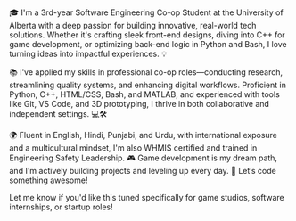 🎓 I'm a 3rd-year Software Engineering Co-op Student at the University of Alberta with a deep passion for building innovative, real-world tech solutions. Whether it's crafting sleek front-end designs, diving into C++ for game development, or optimizing back-end logic in Python and Bash, I love turning ideas into impactful experiences. 💡

📚 I've applied my skills in professional co-op roles—conducting research, streamlining quality systems, and enhancing digital workflows. Proficient in Python, C++, HTML/CSS, Bash, and MATLAB, and experienced with tools like Git, VS Code, and 3D prototyping, I thrive in both collaborative and independent settings. 💻🛠️

🌍 Fluent in English, Hindi, Punjabi, and Urdu, with international exposure and a multicultural mindset, I'm also WHMIS certified and trained in Engineering Safety Leadership. 🎮 Game development is my dream path, and I'm actively building projects and leveling up every day. 🚀 Let’s code something awesome!

Let me know if you'd like this tuned specifically for game studios, software internships, or startup roles!
